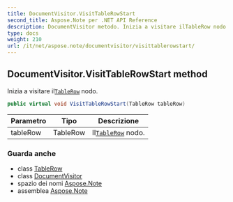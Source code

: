 ```yaml
---
title: DocumentVisitor.VisitTableRowStart
second_title: Aspose.Note per .NET API Reference
description: DocumentVisitor metodo. Inizia a visitare ilTableRow nodo.
type: docs
weight: 210
url: /it/net/aspose.note/documentvisitor/visittablerowstart/
---
```

## DocumentVisitor.VisitTableRowStart method

Inizia a visitare il[`TableRow`](../../tablerow/) nodo.

```csharp
public virtual void VisitTableRowStart(TableRow tableRow)
```

| Parametro | Tipo | Descrizione |
| --- | --- | --- |
| tableRow | TableRow | Il[`TableRow`](../../tablerow/) nodo. |

### Guarda anche

* class [TableRow](../../tablerow/)
* class [DocumentVisitor](../)
* spazio dei nomi [Aspose.Note](../../documentvisitor/)
* assemblea [Aspose.Note](../../../)


